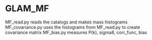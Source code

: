 # GLAM_MF
MF_read.py reads the catalogs and makes mass histograms
MF_covariance.py uses the histograms from MF_read.py to create covariance matrix
MF_bias.py measures P(k), sigma8, corr_func, bias
